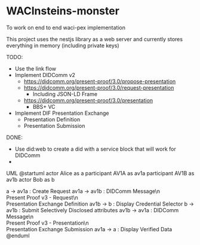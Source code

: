 # WACInsteins-monster

To work on end to end waci-pex implementation

This project uses the nestjs library as a web server and currently stores everything in memory (including private keys)

TODO:

- Use the link flow
- Implement DIDComm v2
  - https://didcomm.org/present-proof/3.0/propose-presentation
  - https://didcomm.org/present-proof/3.0/request-presentation
    - Including JSON-LD Frame
  - https://didcomm.org/present-proof/3.0/presentation
    - BBS+ VC
- Implement DIF Presentation Exchange
  - Presentation Definition
  - Presentation Submission

DONE:

- Use did:web to create a did with a service block that will work for DIDComm
-

UML
@startuml
actor Alice as a
participant AV1A as av1a
participant AV1B as av1b
actor Bob as b

a -> av1a : Create Request
av1a -> av1b : DIDComm Message\n\
 Present Proof v3 - Request\n\
 Presentation Exchange Definition
av1b -> b : Display Credential Selector
b -> av1b : Submit Selectively Disclosed attributes
av1b -> av1a : DIDComm Message\n\
 Present Proof v3 - Presentation\n\
 Presentation Exchange Submission
av1a -> a : Display Verified Data
@enduml
